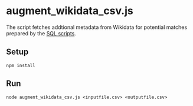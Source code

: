 # augment_wikidata_csv.js

The script fetches addtional metadata from Wikidata for potential matches prepared by the [SQL scripts](https://github.com/mapbox/wikimama/tree/master/sql).

## Setup

 `npm install`

## Run

 `node augment_wikidata_csv.js <inputfile.csv> <outputfile.csv>`

